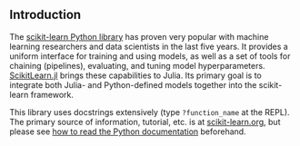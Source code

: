 Introduction
-------

The [scikit-learn Python library](http://scikit-learn.org/stable/) has proven
very popular with machine learning researchers and data scientists in the last
five years. It provides a uniform interface for training and using models, as
well as a set of tools for chaining (pipelines), evaluating, and tuning model
hyperparameters. [ScikitLearn.jl](https://github.com/cstjean/ScikitLearn.jl)
brings these capabilities to Julia.  Its primary goal is to integrate
both Julia- and Python-defined models together into the scikit-learn framework.

This library uses docstrings extensively (type `?function_name` at the
REPL). The primary source of information, tutorial, etc. is at
[scikit-learn.org](http://scikit-learn.org/stable/documentation.html), but
please see [how to read the Python documentation](python) beforehand.


